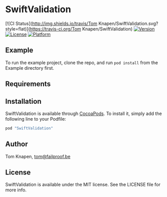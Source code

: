# SwiftValidation

[![CI Status](http://img.shields.io/travis/Tom Knapen/SwiftValidation.svg?style=flat)](https://travis-ci.org/Tom Knapen/SwiftValidation)
[![Version](https://img.shields.io/cocoapods/v/SwiftValidation.svg?style=flat)](http://cocoapods.org/pods/SwiftValidation)
[![License](https://img.shields.io/cocoapods/l/SwiftValidation.svg?style=flat)](http://cocoapods.org/pods/SwiftValidation)
[![Platform](https://img.shields.io/cocoapods/p/SwiftValidation.svg?style=flat)](http://cocoapods.org/pods/SwiftValidation)

## Example

To run the example project, clone the repo, and run `pod install` from the Example directory first.

## Requirements

## Installation

SwiftValidation is available through [CocoaPods](http://cocoapods.org). To install
it, simply add the following line to your Podfile:

```ruby
pod "SwiftValidation"
```

## Author

Tom Knapen, tom@failproof.be

## License

SwiftValidation is available under the MIT license. See the LICENSE file for more info.
